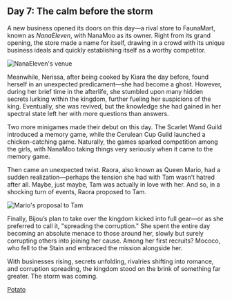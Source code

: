 ## Day 7: The calm before the storm

A new business opened its doors on this day—a rival store to FaunaMart, known as _NanaEleven_, with NanaMoo as its owner. Right from its grand opening, the store made a name for itself, drawing in a crowd with its unique business ideals and quickly establishing itself as a worthy competitor.

![NanaEleven's venue](images-opt/nanaeleven.webp)

Meanwhile, Nerissa, after being cooked by Kiara the day before, found herself in an unexpected predicament—she had become a ghost. However, during her brief time in the afterlife, she stumbled upon many hidden secrets lurking within the kingdom, further fueling her suspicions of the king. Eventually, she was revived, but the knowledge she had gained in her spectral state left her with more questions than answers.

Two more minigames made their debut on this day. The Scarlet Wand Guild introduced a memory game, while the Cerulean Cup Guild launched a chicken-catching game. Naturally, the games sparked competition among the girls, with NanaMoo taking things very seriously when it came to the memory game.

Then came an unexpected twist. Raora, also known as Queen Mario, had a sudden realization—perhaps the tension she had with Tam wasn’t hatred after all. Maybe, just maybe, Tam was actually in love with her. And so, in a shocking turn of events, Raora proposed to Tam.

![Mario's proposal to Tam](images-opt/marry.webp)

Finally, Bijou’s plan to take over the kingdom kicked into full gear—or as she preferred to call it, "spreading the corruption." She spent the entire day becoming an absolute menace to those around her, slowly but surely corrupting others into joining her cause. Among her first recruits? Mococo, who fell to the Stain and embraced the mission alongside her.

With businesses rising, secrets unfolding, rivalries shifting into romance, and corruption spreading, the kingdom stood on the brink of something far greater. The storm was coming.

[Potato](#easter:potato)
